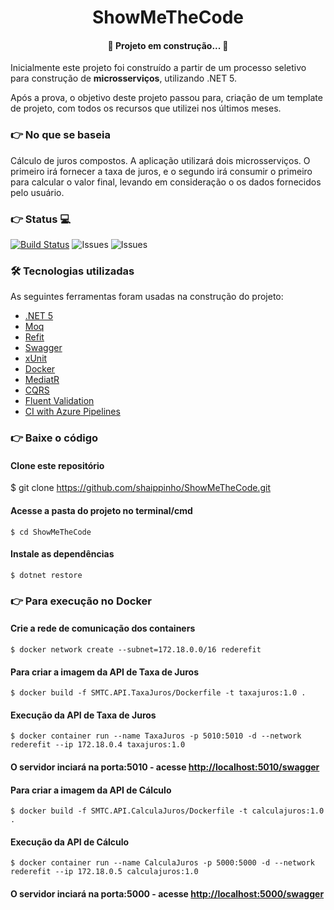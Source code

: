 <h1 align="center">ShowMeTheCode</h1> 
<h4 align="center"> 
	🚧  Projeto em construção...  🚧
</h4>

Inicialmente este projeto foi construído a partir de um processo seletivo para construção de **microsserviços**, utilizando .NET 5.

Após a prova, o objetivo deste projeto passou para, criação de um template de projeto, com todos os recursos que utilizei nos últimos meses.

### 👉 No que se baseia

Cálculo de juros compostos. A aplicação utilizará dois microsserviços. O primeiro irá fornecer a taxa de juros, e o segundo irá consumir o primeiro para calcular o valor final, levando em consideração o os dados fornecidos pelo usuário.

### 👉 Status 💻

[![Build Status](https://dev.azure.com/shaipinho/ShowMeTheCode/_apis/build/status/shaippinho.ShowMeTheCode?branchName=main)](https://dev.azure.com/shaipinho/ShowMeTheCode/_build/latest?definitionId=3&branchName=main)
![Issues](https://img.shields.io/github/issues-pr-closed/shaippinho/ShowMeTheCode.svg)
![Issues](https://img.shields.io/github/last-commit/shaippinho/ShowMeTheCode/develop)

### 🛠 Tecnologias utilizadas

As seguintes ferramentas foram usadas na construção do projeto:

- [.NET 5](https://dotnet.microsoft.com/download/dotnet/5.0)
- [Moq](https://github.com/Moq/moq4/wiki/Quickstart)
- [Refit](https://github.com/reactiveui/refit)
- [Swagger](https://swagger.io/)
- [xUnit](https://xunit.net/)
- [Docker](https://www.docker.com/)
- [MediatR](https://github.com/jbogard/MediatR)
- [CQRS](https://martinfowler.com/bliki/CQRS.html)
- [Fluent Validation](https://fluentvalidation.net/)
- [CI with Azure Pipelines](https://docs.microsoft.com/pt-br/azure/architecture/example-scenario/apps/devops-dotnet-webapp)

### 👉 Baixe o código

#### Clone este repositório
$ git clone <https://github.com/shaippinho/ShowMeTheCode.git>

#### Acesse a pasta do projeto no terminal/cmd
```
$ cd ShowMeTheCode
```

#### Instale as dependências
```
$ dotnet restore
```

### 👉 Para execução no Docker

#### Crie a rede de comunicação dos containers
```
$ docker network create --subnet=172.18.0.0/16 rederefit
```

#### Para criar a imagem da API de Taxa de Juros
```
$ docker build -f SMTC.API.TaxaJuros/Dockerfile -t taxajuros:1.0 .
```

#### Execução da API de Taxa de Juros
```
$ docker container run --name TaxaJuros -p 5010:5010 -d --network rederefit --ip 172.18.0.4 taxajuros:1.0
```
#### O servidor inciará na porta:5010 - acesse <http://localhost:5010/swagger> 

#### Para criar a imagem da API de Cálculo
```
$ docker build -f SMTC.API.CalculaJuros/Dockerfile -t calculajuros:1.0 .
```
#### Execução da API de Cálculo
```
$ docker container run --name CalculaJuros -p 5000:5000 -d --network rederefit --ip 172.18.0.5 calculajuros:1.0
```

#### O servidor inciará na porta:5000 - acesse <http://localhost:5000/swagger> 
